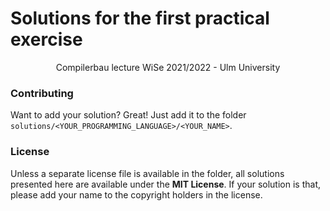 # Solutions for the first practical exercise
<center>Compilerbau lecture WiSe 2021/2022 - Ulm University</center>

### Contributing
Want to add your solution? Great! Just add it to the folder `solutions/<YOUR_PROGRAMMING_LANGUAGE>/<YOUR_NAME>`.

### License
Unless a separate license file is available in the folder, all solutions presented here are available under the **MIT License**. If your solution is that, please add your name to the copyright holders in the license.


